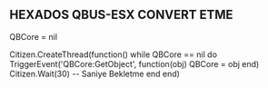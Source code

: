 ## HEXADOS QBUS-ESX CONVERT ETME

QBCore = nil 

Citizen.CreateThread(function()
   while QBCore == nil do
   	TriggerEvent('QBCore:GetObject', function(obj) QBCore = obj end)
   	Citizen.Wait(30) -- Saniye Bekletme
   end
end)
